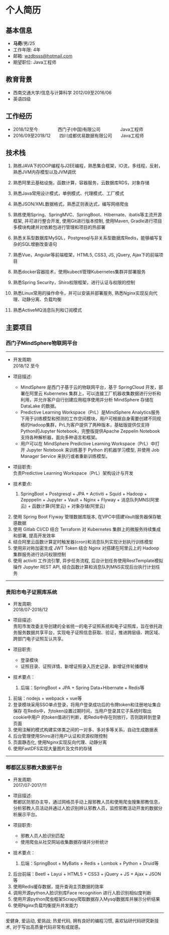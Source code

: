 # 个人简历

## 基本信息

 - **马奇**/男/25
 - 工作年限: 4年
 - 邮箱: wzdbsss@hotmail.com
 - 期望职位: Java工程师

## 教育背景

- 西南交通大学/信息与计算科学    2012/09至2016/06
- 英语四级

## 工作经历

- 2018/12至今&ensp;&ensp;&ensp;&ensp;&ensp;&ensp;&ensp;&ensp;&ensp;西门子(中国)有限公司&ensp;&ensp;&ensp;&ensp;&ensp;&ensp;&ensp;&ensp;&ensp;Java工程师
- 2016/09至2018/12&ensp;&ensp;&ensp;&ensp;四川成都优易数据有限公司&ensp;&ensp;&ensp;&ensp;Java工程师
## 技术栈

1. 熟练JAVA下的OOP编程与J2EE编程，熟悉集合框架，IO流，多线程，反射，熟悉JVM内存模型以及JVM调优

2. 熟悉阿里云基础设施，函数计算，容器服务，云数据库RDS，对象存储

3. 熟悉Java常用设计模式，单例模式、代理模式、工厂模式

4. 熟悉JSON/XML数据格式，熟悉正则表达式，编写网络爬虫

5. 熟练使用Spring、SpringMVC、SpringBoot、Hibernate、ibatis等主流开源框架, 并可进行整合开发, 使用Git进行版本控制, 使用Maven, Gradle进行项目多模块构建并对依赖包进行管理和项目的热部署

6. 熟悉关系型数据库MySQL，Postgresql与非关系型数据库Redis，能够编写复杂的SQL增删改查语句

7. 熟悉Vue，Angular等前端框架，HTML5, CSS3, JS, jQuery, Ajax下的前端项目

8. 熟悉docker容器技术，使用kubectl管理Kubernetes集群并部署服务

9. 熟悉Spring Security，Shiro权限框架，进行认证与权限的控制

10. 熟悉Linux常用的操作命令，并可以安装并部署服务, 熟悉Nginx实现反向代理、动静分离、负载均衡

11. 熟悉ActiveMQ消息队列和订阅模式

## 主要项目

### 西门子MindSphere物联网平台

---

- 开发周期:  
2018/12 至今

- 项目描述:
    * MindSphere 是西门子基于云的物联网平台，基于 SpringCloud 开发，部署在阿里云 Kubernetes 集群上，可以连接工厂机器收集数据进行分析和利用，并允许客户自行创建应用程序使用并分析 MindSphere 存储在 DataLake 的数据。
    * Predictive Learning Workspace（PrL）是MindSphere Analytics服务下用于训练模型和预测的工作空间模块，用户可根据自身需要创建不同规格的Hadoop集群，PrL为客户提供了两种版本，基础版提供仅支持Python的Jupyter Notebook，完整版提供Apache Zeppelin Notebook支持各种解析器，面向多种语言和框架。
    * 用户可以在 MindSphere Predictive Learning Workspace（PrL）中打开 Jupyter Notebook 来训练基于 Python 的机器学习模型, 并使用 Job Manager Service 来执行或者重新训练模型。

- 项目职责:  
负责Predictive Learning Workspace（PrL）架构设计与开发

- 技术要点:  

    1. SpringBoot + Postgresql + JPA + Activiti + Squid + Hadoop + Zepppelin + Jupyter + Vault + Nginx + Flyway + 消息队列MNS(阿里云) + 函数计算(阿里云) + 对象存储(阿里云)
2. 使用 Spring Boot Flyway 管理数据库版本, 在VPC中搭建Vault服务器保存敏感数据
3. 使用 Gitlab CI/CD 结合 Terraform 对 Kubernetes 集群上的微服务持续集成和部署, 提高开发效率
4. 结合阿里云函数计算定时触发器(cron)和消息队列实现计划执行训练模型
5. 使用非对称加密生成 JWT Token 结合 Nginx 对搭建在阿里云上的 Hadoop 集群服务进行访问权限控制
4. 使用 activiti 工作流引擎, 异步任务流程, 后台计划任务使用RestTemplate模拟操作 Jupyter REST API, 结合函数计算和消息队列MNS实现后台执行计划任务

---

### 贵阳市电子证照库系统

- 开发周期:    
  2018/07-2018/12

- 项目描述:    
贵阳市发改委主导创建的全省统一的电子证照系统和电子证照库，旨在依托政务服务数据共享平台，实现电子证照信息获取、验证，推进跨层级、跨区域、跨部门电子证照互认共享。

- 项目职责:
    * 登录模块
    * 证照目录、证照详情、新增证照录入历史记录、新增证件轮播模块

- 技术要点：

    1. 后端：SpringBoot + JPA + Spring Data+Hibernate + Redis等
1. 前端：nodejs + webpack + vue等
2. 登录模块采用SSO单点登录，将用户登录成功后的令牌token和注册地址集合保存	在Redis中，为token设置过期时间，当用户登录其它子系统时取出cookie中用户	的token值进行判断，若Redis中存在则放行，否则跳转到登录页面
3. 使用注解的模式构建实体类之间的一对多、多对多等关系，自动生成数据表
4. 后台管理使用Shiro进行用户认证和资源权限控制
5. 页面静态化, 使用Nginx实现反向代理、动静分离
6. 使用FastDFS实现大量图片及文件的存储

---

### 郫都区反邪教大数据平台

- 开发周期:  
  2017/07-2017/11

- 项目描述:  
郫都区防邪办主导，通过网格员手动上报邪教人员和使用爬虫搜集邪教信息，分析邪教人员活动并通过人脸识别辨认邪教人员，监控邪教活动开发的数据分析展示平台。

- 项目职责:  
    * 邪教人员人脸识别匹配
    * 使用爬虫从社交网站收集数据存储并分析统计

- 技术要点：

    1. 后端：SpringBoot + MyBatis + Redis + Lombok + Python + Druid等
2. 后台前端：Beetl + Layui + HTML5 + CSS3 + jQuery + JS + Ajax + JSON等
3. 使用Redis缓存数据，提升查询主页数据的效率
4. 调用开源python人脸识别库Face recognition 进行人脸识别相似度判断
5. 使用开源python爬虫框架Scrapy爬取数据存入Mysql数据库并展示分析结果
6. 使用Nginx负载均衡提升并发能力  
   
---

爱健身, 爱运动, 爱挑战; 热爱代码, 拥有良好的编程习惯, 喜欢钻研代码研究新技术, 对于写出高质量代码非常有成就感。